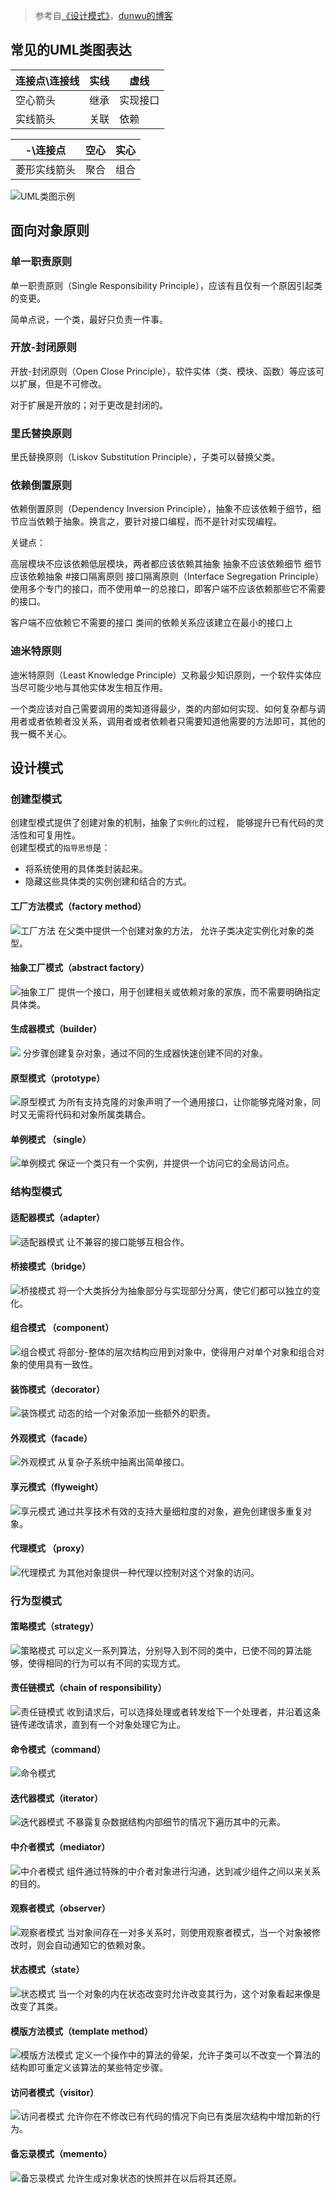 > 参考自[《设计模式》](https://refactoringguru.cn/design-patterns)，[dunwu的博客](https://dunwu.github.io/design)

## 常见的UML类图表达 

|连接点\连接线| 实线| 虚线|
|---|---|---|
|空心箭头|继承|实现接口|
|实线箭头|关联|依赖|

|-\连接点|空心|实心|
|---|---|---|
|菱形实线箭头|聚合|组合|

![UML类图示例](./assets/UML类图示例.png)
## 面向对象原则
### 单一职责原则
单一职责原则（Single Responsibility Principle），应该有且仅有一个原因引起类的变更。

简单点说，一个类，最好只负责一件事。

### 开放-封闭原则
开放-封闭原则（Open Close Principle），软件实体（类、模块、函数）等应该可以扩展，但是不可修改。

对于扩展是开放的；对于更改是封闭的。

### 里氏替换原则
里氏替换原则（Liskov Substitution Principle），子类可以替换父类。

### 依赖倒置原则
依赖倒置原则（Dependency Inversion Principle），抽象不应该依赖于细节，细节应当依赖于抽象。换言之，要针对接口编程，而不是针对实现编程。

关键点：

高层模块不应该依赖低层模块，两者都应该依赖其抽象
抽象不应该依赖细节
细节应该依赖抽象
#接口隔离原则
接口隔离原则（Interface Segregation Principle）使用多个专门的接口，而不使用单一的总接口，即客户端不应该依赖那些它不需要的接口。

客户端不应依赖它不需要的接口
类间的依赖关系应该建立在最小的接口上
### 迪米特原则
迪米特原则（Least Knowledge Principle）又称最少知识原则，一个软件实体应当尽可能少地与其他实体发生相互作用。

一个类应该对自己需要调用的类知道得最少，类的内部如何实现、如何复杂都与调用者或者依赖者没关系，调用者或者依赖者只需要知道他需要的方法即可，其他的我一概不关心。

## 设计模式
### 创建型模式
创建型模式提供了创建对象的机制，抽象了`实例化`的过程， 能够提升已有代码的灵活性和可复用性。  
创建型模式的`指导思想`是：
- 将系统使用的具体类封装起来。
- 隐藏这些具体类的实例创建和结合的方式。
#### 工厂方法模式（factory method）
![工厂方法](./assets/factory.png)
在父类中提供一个创建对象的方法， 允许子类决定实例化对象的类型。
#### 抽象工厂模式（abstract factory）
 ![抽象工厂](./assets/absfactory.png)
提供一个接口，用于创建相关或依赖对象的家族，而不需要明确指定具体类。
 #### 生成器模式（builder）
![](./assets/builder.png)
分步骤创建复杂对象，通过不同的生成器快速创建不同的对象。
#### 原型模式（prototype）
![原型模式](./assets/prototype.png) 
为所有支持克隆的对象声明了一个通用接口，让你能够克隆对象，同时又无需将代码和对象所属类耦合。    
#### 单例模式 （single）
![单例模式](./assets/single.png)
保证一个类只有一个实例，并提供一个访问它的全局访问点。

### 结构型模式
#### 适配器模式（adapter）
![适配器模式](./assets/adapter.png)
让不兼容的接口能够互相合作。
#### 桥接模式（bridge）
![桥接模式](./assets/bridge.png)
将一个大类拆分为抽象部分与实现部分分离，使它们都可以独立的变化。
#### 组合模式 （component）
![组合模式](./assets/component.png)
将部分-整体的层次结构应用到对象中，使得用户对单个对象和组合对象的使用具有一致性。
#### 装饰模式（decorator）
![装饰模式](./assets/decorator.png)
动态的给一个对象添加一些额外的职责。
#### 外观模式（facade）
![外观模式](./assets/facade.png)
从复杂子系统中抽离出简单接口。
#### 享元模式（flyweight）
![享元模式](./assets/flyweight.png)
通过共享技术有效的支持大量细粒度的对象，避免创建很多重复对象。
#### 代理模式 （proxy）
![代理模式](./assets/proxy.png)
为其他对象提供一种代理以控制对这个对象的访问。

### 行为型模式
#### 策略模式（strategy）
![策略模式](./assets/strategy.png)
可以定义一系列算法，分别导入到不同的类中，已使不同的算法能够，使得相同的行为可以有不同的实现方式。
#### 责任链模式（chain of responsibility）
![责任链模式](./assets/chain.png)
收到请求后，可以选择处理或者转发给下一个处理者，并沿着这条链传递改请求，直到有一个对象处理它为止。
#### 命令模式（command）
![命令模式](./assets/command.png)
#### 迭代器模式（iterator）
![迭代器模式](./assets/iterator.png)
不暴露复杂数据结构内部细节的情况下遍历其中的元素。
#### 中介者模式（mediator）
![中介者模式](./assets/mediator.png)
组件通过特殊的中介者对象进行沟通，达到减少组件之间以来关系的目的。
#### 观察者模式（observer）
![观察者模式](./assets/observer.png)
当对象间存在一对多关系时，则使用观察者模式，当一个对象被修改时，则会自动通知它的依赖对象。
#### 状态模式（state）
![状态模式](./assets/state.png)
当一个对象的内在状态改变时允许改变其行为，这个对象看起来像是改变了其类。
#### 模版方法模式（template method）
![模版方法模式](./assets/template.png)
定义一个操作中的算法的骨架，允许子类可以不改变一个算法的结构即可重定义该算法的某些特定步骤。
#### 访问者模式（visitor）
![访问者模式](./assets/visitor.png)
允许你在不修改已有代码的情况下向已有类层次结构中增加新的行为。
#### 备忘录模式（memento）
![备忘录模式](./assets/memento.png)
允许生成对象状态的快照并在以后将其还原。




